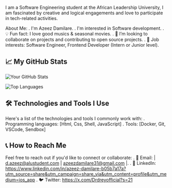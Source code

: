 I am a Software Engineering student at the African Leadership University, I am fascinated by creative and logical engagements and love to participate in tech-related activities.

About Me:
. I'm Azeez Damilare. 
. I'm interested in Software development.
. 💡 Fun fact: I love good musics & seasonal movies.
. 💞️ I’m looking to collaborate on projects and contributing to open source projects.
. 💼 Job interests: Software Engineer, Frontend Developer (Intern or Junior level).


## 📈 My GitHub Stats
![Your GitHub Stats](https://github-readme-stats.vercel.app/api?username=dazeez1&show_icons=true&theme=radical)

![Top Languages](https://github-readme-stats.vercel.app/api/top-langs/?username=dazeez1&layout=compact&theme=radical)

## 🛠 Technologies and Tools I Use
Here's a list of the technologies and tools I commonly work with:
. Programming languages: [Html, Css, Shell, JavaScript]
. Tools: [Docker, Git, VSCode, Sendbox]

## 📞 How to Reach Me
Feel free to reach out if you'd like to connect or collaborate:
. 📧 Email: | d.azeez@alustudent.com | azeezdamilare31@gmail.com |.
. 💼 LinkedIn: https://www.linkedin.com/in/azeez-damilare-b05b7a17a?utm_source=share&utm_campaign=share_via&utm_content=profile&utm_medium=ios_app
. 🐦 Twitter: https://x.com/Drdreyofficial?s=21
